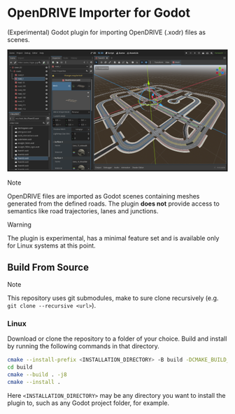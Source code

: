 # OpenDRIVE Importer for Godot

(Experimental) Godot plugin for importing OpenDRIVE (.xodr) files as scenes.

![Screenshot](screenshot.png)

> [!NOTE]
> OpenDRIVE files are imported as Godot scenes containing meshes generated from the defined roads.
> The plugin **does not** provide access to semantics like road trajectories, lanes and junctions.

> [!WARNING]
> The plugin is experimental, has a minimal feature set and is available only for Linux systems at this point.


## Build From Source

> [!NOTE]
> This repository uses git submodules, make to sure clone recursively (e.g. `git clone --recursive <url>`).

### Linux

Download or clone the repository to a folder of your choice.
Build and install by running the following commands in that directory.

```sh
cmake --install-prefix <INSTALLATION_DIRECTORY> -B build -DCMAKE_BUILD_TYPE=Release .
cd build
cmake --build . -j8
cmake --install .
```

Here `<INSTALLATION_DIRECTORY>` may be any directory you want to install the plugin to, such as any Godot project folder, for example.
